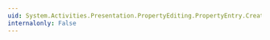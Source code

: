 ```yaml
---
uid: System.Activities.Presentation.PropertyEditing.PropertyEntry.CreatePropertyValueInstance
internalonly: False
---
```

